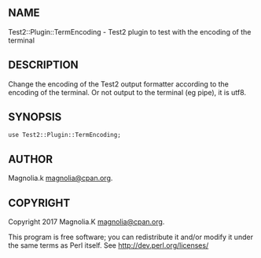 ## NAME
Test2::Plugin::TermEncoding - Test2 plugin to test with the encoding of
the terminal

## DESCRIPTION
Change the encoding of the Test2 output formatter according to the
encoding of the terminal. Or not output to the terminal (eg pipe), it is
utf8.

## SYNOPSIS
    use Test2::Plugin::TermEncoding;

## AUTHOR
Magnolia.k <magnolia@cpan.org>.

## COPYRIGHT
Copyright 2017 Magnolia.K <magnolia@cpan.org>.

This program is free software; you can redistribute it and/or modify it
under the same terms as Perl itself. See http://dev.perl.org/licenses/

